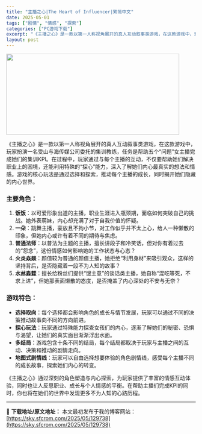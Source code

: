 ```yaml
---
title: "主播之心|The Heart of Influencer|繁简中文"
date: 2025-05-01
tags: ["剧情", "情感", "探索"]
categories: ["PC游戏下载"]
excerpt: "《主播之心》是一款以第一人称视角展开的真人互动叙事类游戏，在这款游戏中，玩家扮演一名受山与海传媒公司委托的集训教练，任务是帮助五个“问题”女主播完成她们的集训KPI。在过程中，玩家通过与每个主播的互动，不仅要帮助她们解决职业上的困境，还能利用特殊的“探心”能力，深入了解她们内心最真实的想法和情感。游&hellip;"
layout: post
---
```


<img class="aligncenter size-full wp-image-129739" src="https://sky.sfcrom.com/wp-content/uploads/2025/05/2025050110234184.webp" alt="" width="460" height="215" />

《主播之心》是一款以第一人称视角展开的真人互动叙事类游戏，在这款游戏中，玩家扮演一名受山与海传媒公司委托的集训教练，任务是帮助五个“问题”女主播完成她们的集训KPI。在过程中，玩家通过与每个主播的互动，不仅要帮助她们解决职业上的困境，还能利用特殊的“探心”能力，深入了解她们内心最真实的想法和情感。游戏的核心玩法是通过选择和探索，推动每个主播的成长，同时揭开她们隐藏的内心世界。
<h3>主要角色：</h3>
<ol>
 	<li><strong>饭饭</strong>：以可爱形象出道的主播，职业生涯进入瓶颈期，面临如何突破自己的挑战。她外表萌妹，内心却充满了对于自我价值的怀疑。</li>
 	<li><strong>一朵</strong>：跳舞主播，豪放且不拘小节，对工作似乎并不太上心，给人一种懒散的印象，但她内心或许有着不同的期待与焦虑。</li>
 	<li><strong>普通法师</strong>：以普法为主题的主播，擅长讲段子和冷笑话，但对你有着过去的“怨念”，这份情感如何影响她的工作状态与心态？</li>
 	<li><strong>火炎焱燚</strong>：颜值较为普通的颜值主播，她拒绝“利用身材”来吸引观众，这样的坚持背后，是否隐藏着一段不为人知的故事？</li>
 	<li><strong>水沝淼㵘</strong>：擅长给粉丝们提供“馊主意”的谈话类主播，她自称“混吃等死，不求上进”，但她那表面懒散的态度，是否掩盖了内心深处的不安与无奈？</li>
</ol>
<h3>游戏特色：</h3>
<ul>
 	<li><strong>选择取向</strong>：每个选择都会影响角色的成长与情节发展，玩家可以通过不同的决策推动故事向不同的方向前进。</li>
 	<li><strong>探心玩法</strong>：玩家通过特殊能力探查女孩们的内心，逐渐了解她们的秘密、恐惧与渴望，让她们的真实面目渐渐浮出水面。</li>
 	<li><strong>多结局</strong>：游戏包含十条不同的结局，每个结局都取决于玩家与主播之间的互动、决策和推动的剧情走向。</li>
 	<li><strong>地图式剧情线</strong>：玩家可以自由选择想要体验的角色剧情线，感受每个主播不同的成长故事，探索她们内心的转变。</li>
</ul>
《主播之心》通过深刻的角色塑造与内心探索，为玩家提供了丰富的情感互动体验，同时也让人反思职业、成长与个人情感的平衡。在帮助主播们完成KPI的同时，你也将在她们的世界中发现更多不为人知的心路历程。

---
📖 **下载地址/原文地址：** 本文最初发布于我的博客网站：[https://sky.sfcrom.com/2025/05/129738](https://sky.sfcrom.com/2025/05/129738)
